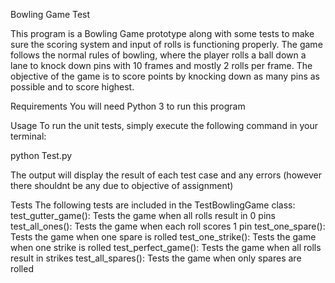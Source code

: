 Bowling Game Test

This program is a Bowling Game prototype along with some tests to make sure the scoring system and input of rolls is functioning properly.  The game follows the normal rules of bowling, where the player rolls a ball down a lane to knock down pins with 10 frames and mostly 2 rolls per frame. The objective of the game is to score points by knocking down as many pins as possible and to score highest.

Requirements
You will need Python 3 to run this program

Usage
To run the unit tests, simply execute the following command in your terminal:

python Test.py

The output will display the result of each test case and any errors (however there shouldnt be any due to objective of assignment)

Tests
The following tests are included in the TestBowlingGame class:
  test_gutter_game(): Tests the game when all rolls result in 0 pins
  test_all_ones(): Tests the game when each roll scores 1 pin
  test_one_spare(): Tests the game when one spare is rolled
  test_one_strike(): Tests the game when one strike is rolled
  test_perfect_game(): Tests the game when all rolls result in strikes
  test_all_spares(): Tests the game when only spares are rolled
